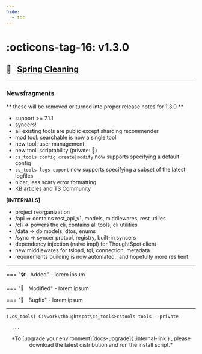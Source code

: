 ```yaml
---
hide:
  - toc
---
```


# :octicons-tag-16: v1.3.0
## :broom: &nbsp; [Spring Cleaning][gh-release]

---

### Newsfragments
** these will be removed or turned into proper release notes for 1.3.0 **

- support >= 7.1.1
- syncers!
- all existing tools are public except sharding recommender
- mod tool: searchable is now a single tool
- new tool: user management
- new tool: scriptability (private: 🔐)
- `cs_tools config create|modify` now supports specifying a default config
- `cs_tools logs export` now supports specifying a subset of the latest logfiles
- nicer, less scary error formatting
- KB articles and TS Community

__[INTERNALS]__
- project reorganization
- /api  => contains rest_api_v1, models, middlewares, rest utilies
- /cli  => powers the cli, contains all tools, cli utilities
- /data => db models, dtos, enums
- /sync => syncer protcol, registry, built-in syncers
- dependency injection (naive impl) for ThoughtSpot client
- new middlewares for tsload, tql, connection, metadata
- requirements building is now automated.. and hopefully more resilient

---

=== ":hammer_and_wrench: &nbsp; Added"
    - lorem ipsum

=== ":wrench: &nbsp; Modified"
    - lorem ipsum

=== ":bug: &nbsp; Bugfix"
    - lorem ipsum

---

```console
(.cs_tools) C:\work\thoughtspot\cs_tools>cstools tools --private

  ...
```

<center>*To [upgrade your environment][docs-upgrade]{ .internal-link } , please download
the latest distribution and run the install script.*</center>

[gh]: https://github.com/thoughtspot/cs_tools
[gh-release]: https://github.com/thoughtspot/cs_tools/releases/tag/v1.3.0
